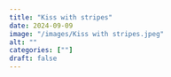 ```yaml
---
title: "Kiss with stripes"
date: 2024-09-09
image: "/images/Kiss with stripes.jpeg"
alt: ""
categories: [""]
draft: false
---
```

